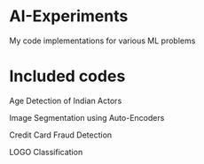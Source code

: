 # AI-Experiments
My code implementations for various ML problems

# Included codes

Age Detection of Indian Actors


Image Segmentation using Auto-Encoders


Credit Card Fraud Detection


LOGO Classification
